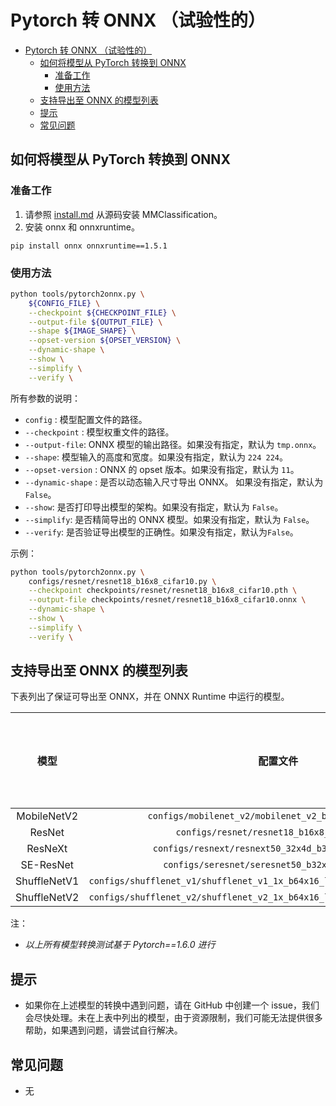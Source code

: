 # Pytorch 转 ONNX （试验性的）

<!-- TOC -->

- [Pytorch 转 ONNX （试验性的）](#pytorch-onnx)
  - [如何将模型从 PyTorch 转换到 ONNX](#id1)
    - [准备工作](#id2)
    - [使用方法](#id3)
  - [支持导出至 ONNX 的模型列表](#onnx)
  - [提示](#id4)
  - [常见问题](#id5)

<!-- TOC -->

## 如何将模型从 PyTorch 转换到 ONNX

### 准备工作

1. 请参照 [install.md](https://mmclassification.readthedocs.io/en/latest/install.html#install-mmclassification) 从源码安装 MMClassification。
2. 安装 onnx 和 onnxruntime。

  ```shell
  pip install onnx onnxruntime==1.5.1
  ```

### 使用方法

```bash
python tools/pytorch2onnx.py \
    ${CONFIG_FILE} \
    --checkpoint ${CHECKPOINT_FILE} \
    --output-file ${OUTPUT_FILE} \
    --shape ${IMAGE_SHAPE} \
    --opset-version ${OPSET_VERSION} \
    --dynamic-shape \
    --show \
    --simplify \
    --verify \
```

所有参数的说明：

- `config` : 模型配置文件的路径。
- `--checkpoint` : 模型权重文件的路径。
- `--output-file`: ONNX 模型的输出路径。如果没有指定，默认为 `tmp.onnx`。
- `--shape`: 模型输入的高度和宽度。如果没有指定，默认为 `224 224`。
- `--opset-version` : ONNX 的 opset 版本。如果没有指定，默认为 `11`。
- `--dynamic-shape` : 是否以动态输入尺寸导出 ONNX。 如果没有指定，默认为 `False`。
- `--show`: 是否打印导出模型的架构。如果没有指定，默认为 `False`。
- `--simplify`: 是否精简导出的 ONNX 模型。如果没有指定，默认为 `False`。
- `--verify`: 是否验证导出模型的正确性。如果没有指定，默认为`False`。

示例：

```bash
python tools/pytorch2onnx.py \
    configs/resnet/resnet18_b16x8_cifar10.py \
    --checkpoint checkpoints/resnet/resnet18_b16x8_cifar10.pth \
    --output-file checkpoints/resnet/resnet18_b16x8_cifar10.onnx \
    --dynamic-shape \
    --show \
    --simplify \
    --verify \
```

## 支持导出至 ONNX 的模型列表

下表列出了保证可导出至 ONNX，并在 ONNX Runtime 中运行的模型。

|     模型     |                               配置文件                                       |     批推理      |  动态输入尺寸 | 备注 |
| :----------: | :--------------------------------------------------------------------------: | :-------------: | :-----------: | ---- |
| MobileNetV2  |    `configs/mobilenet_v2/mobilenet_v2_b32x8_imagenet.py`                     |        Y        |       Y       |      |
|    ResNet    |          `configs/resnet/resnet18_b16x8_cifar10.py`                          |        Y        |       Y       |      |
|   ResNeXt    |     `configs/resnext/resnext50_32x4d_b32x8_imagenet.py`                      |        Y        |       Y       |      |
|  SE-ResNet   |       `configs/seresnet/seresnet50_b32x8_imagenet.py`                        |        Y        |       Y       |      |
| ShuffleNetV1 | `configs/shufflenet_v1/shufflenet_v1_1x_b64x16_linearlr_bn_nowd_imagenet.py` |        Y        |       Y       |      |
| ShuffleNetV2 | `configs/shufflenet_v2/shufflenet_v2_1x_b64x16_linearlr_bn_nowd_imagenet.py` |        Y        |       Y       |      |

注：

- *以上所有模型转换测试基于 Pytorch==1.6.0 进行*

## 提示

- 如果你在上述模型的转换中遇到问题，请在 GitHub 中创建一个 issue，我们会尽快处理。未在上表中列出的模型，由于资源限制，我们可能无法提供很多帮助，如果遇到问题，请尝试自行解决。

## 常见问题

- 无
